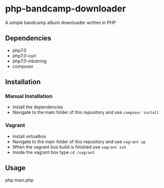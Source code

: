 php-bandcamp-downloader
=======================

A simple bandcamp album downloader written in PHP


Dependencies
------------

* php7.0
* php7.0-curl
* php7.0-mbstring
* composer


Installation
------------

### Manual Installation ###

* Install the dependencies
* Navigate to the main folder of this repository and use ````composer install````

### Vagrant ###

* Install virtualbox
* Navigate to the main folder of this repository and use ````vagrant up````
* When the vagrant box build is finished use ````vagrant ssh````
* Inside the vagrant box type ````cd /vagrant````


Usage
-----

php main.php <url to bandcamp album>

